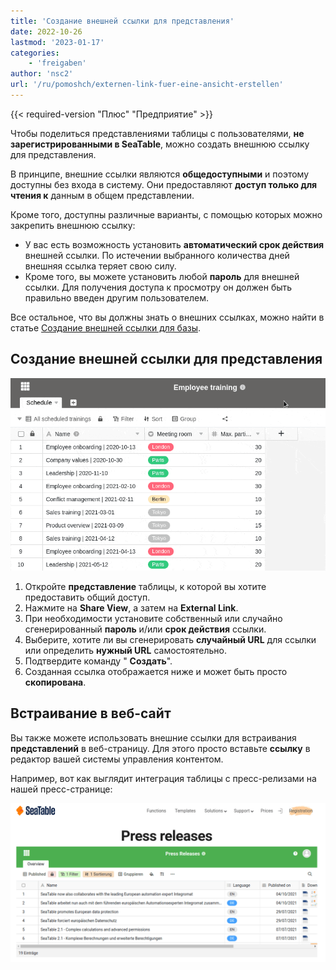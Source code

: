 ```yaml
---
title: 'Создание внешней ссылки для представления'
date: 2022-10-26
lastmod: '2023-01-17'
categories:
    - 'freigaben'
author: 'nsc2'
url: '/ru/pomoshch/externen-link-fuer-eine-ansicht-erstellen'
---
```


{{< required-version "Плюс" "Предприятие" >}}

Чтобы поделиться представлениями таблицы с пользователями, **не зарегистрированными в SeaTable**, можно создать внешнюю ссылку для представления.

В принципе, внешние ссылки являются **общедоступными** и поэтому доступны без входа в систему. Они предоставляют **доступ только для чтения к** данным в общем представлении.

Кроме того, доступны различные варианты, с помощью которых можно закрепить внешнюю ссылку:

- У вас есть возможность установить **автоматический срок действия** внешней ссылки. По истечении выбранного количества дней внешняя ссылка теряет свою силу.
- Кроме того, вы можете установить любой **пароль** для внешней ссылки. Для получения доступа к просмотру он должен быть правильно введен другим пользователем.

Все остальное, что вы должны знать о внешних ссылках, можно найти в статье [Создание внешней ссылки для базы](https://seatable.io/ru/docs/freigabelinks/externer-link-erklaert/).

## Создание внешней ссылки для представления

![Создание внешней ссылки для представления в SeaTable](images/create-an-external-link-for-a-view-2.gif)

1. Откройте **представление** таблицы, к которой вы хотите предоставить общий доступ.
2. Нажмите на **Share View**, а затем на **External Link**.
3. При необходимости установите собственный или случайно сгенерированный **пароль** и/или **срок действия** ссылки.
4. Выберите, хотите ли вы сгенерировать **случайный URL** для ссылки или определить **нужный URL** самостоятельно.
5. Подтвердите команду " **Создать**".
6. Созданная ссылка отображается ниже и может быть просто **скопирована**.

## Встраивание в веб-сайт

Вы также можете использовать внешние ссылки для встраивания **представлений** в веб-страницу. Для этого просто вставьте **ссылку** в редактор вашей системы управления контентом.

Например, вот как выглядит интеграция таблицы с пресс-релизами на нашей пресс-странице:

![Встраивание внешних представлений в веб-сайт.](images/image-1666823263581.png)
